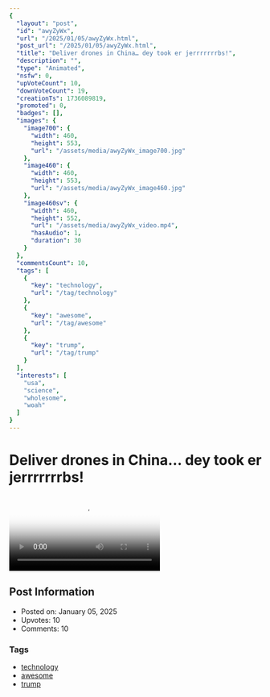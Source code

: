 ```yaml
---
{
  "layout": "post",
  "id": "awyZyWx",
  "url": "/2025/01/05/awyZyWx.html",
  "post_url": "/2025/01/05/awyZyWx.html",
  "title": "Deliver drones in China… dey took er jerrrrrrrbs!",
  "description": "",
  "type": "Animated",
  "nsfw": 0,
  "upVoteCount": 10,
  "downVoteCount": 19,
  "creationTs": 1736089819,
  "promoted": 0,
  "badges": [],
  "images": {
    "image700": {
      "width": 460,
      "height": 553,
      "url": "/assets/media/awyZyWx_image700.jpg"
    },
    "image460": {
      "width": 460,
      "height": 553,
      "url": "/assets/media/awyZyWx_image460.jpg"
    },
    "image460sv": {
      "width": 460,
      "height": 552,
      "url": "/assets/media/awyZyWx_video.mp4",
      "hasAudio": 1,
      "duration": 30
    }
  },
  "commentsCount": 10,
  "tags": [
    {
      "key": "technology",
      "url": "/tag/technology"
    },
    {
      "key": "awesome",
      "url": "/tag/awesome"
    },
    {
      "key": "trump",
      "url": "/tag/trump"
    }
  ],
  "interests": [
    "usa",
    "science",
    "wholesome",
    "woah"
  ]
}
---
```


# Deliver drones in China… dey took er jerrrrrrrbs!

<video controls playsinline loop poster="/assets/media/awyZyWx_image460.jpg">
  <source src="/assets/media/awyZyWx_video.mp4" type="video/mp4">
  Your browser does not support the video tag.
</video>

## Post Information

- Posted on: January 05, 2025
- Upvotes: 10
- Comments: 10

### Tags

- [technology](/tag/technology)
- [awesome](/tag/awesome)
- [trump](/tag/trump)
